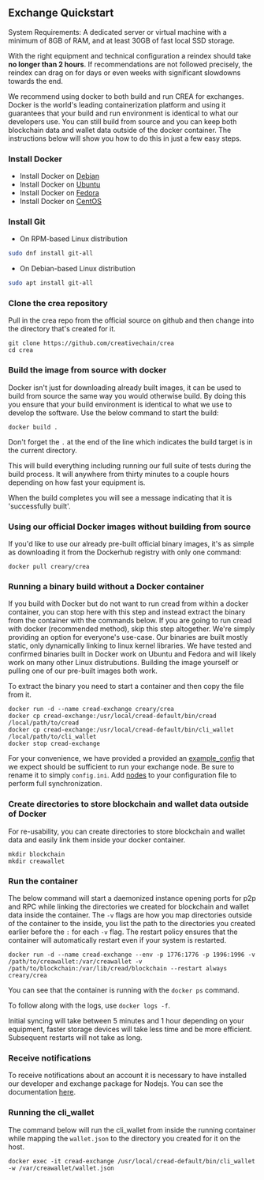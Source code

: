 Exchange Quickstart
-------------------

System Requirements: A dedicated server or virtual machine with a minimum of 8GB of RAM, and at least 30GB of fast local SSD storage.

With the right equipment and technical configuration a reindex should take **no longer than 2 hours**.  If recommendations are not followed precisely, the reindex can drag on for days or even weeks with significant slowdowns towards the end.

We recommend using docker to both build and run CREA for exchanges. Docker is the world's leading containerization platform and using it guarantees that your build and run environment is identical to what our developers use. You can still build from source and you can keep both blockchain data and wallet data outside of the docker container. The instructions below will show you how to do this in just a few easy steps.

### Install Docker

 - Install Docker on [Debian](https://docs.docker.com/install/linux/docker-ce/debian/)
 - Install Docker on [Ubuntu](https://docs.docker.com/install/linux/docker-ce/ubuntu/)
 - Install Docker on [Fedora](https://docs.docker.com/install/linux/docker-ce/fedora/)
 - Install Docker on [CentOS](https://docs.docker.com/install/linux/docker-ce/centos/)
 
### Install Git

 - On RPM-based Linux distribution
 ```bash
sudo dnf install git-all
``` 

 - On Debian-based Linux distribution
 ```bash
sudo apt install git-all
```

### Clone the crea repository

Pull in the crea repo from the official source on github and then change into the directory that's created for it.
```
git clone https://github.com/creativechain/crea
cd crea
```

### Build the image from source with docker

Docker isn't just for downloading already built images, it can be used to build from source the same way you would otherwise build. By doing this you ensure that your build environment is identical to what we use to develop the software. Use the below command to start the build:

```
docker build .
```

Don't forget the `.` at the end of the line which indicates the build target is in the current directory.

This will build everything including running our full suite of tests during the build process. It will anywhere from thirty minutes to a couple hours depending on how fast your equipment is.

When the build completes you will see a message indicating that it is 'successfully built'.

### Using our official Docker images without building from source

If you'd like to use our already pre-built official binary images, it's as simple as downloading it from the Dockerhub registry with only one command:

```
docker pull creary/crea
```

### Running a binary build without a Docker container

If you build with Docker but do not want to run cread from within a docker container, you can stop here with this step and instead extract the binary from the container with the commands below. If you are going to run cread with docker (recommended method), skip this step altogether. We're simply providing an option for everyone's use-case. Our binaries are built mostly static, only dynamically linking to linux kernel libraries. We have tested and confirmed binaries built in Docker work on Ubuntu and Fedora and will likely work on many other Linux distrubutions. Building the image yourself or pulling one of our pre-built images both work.

To extract the binary you need to start a container and then copy the file from it.

```
docker run -d --name cread-exchange creary/crea
docker cp cread-exchange:/usr/local/cread-default/bin/cread /local/path/to/cread
docker cp cread-exchange:/usr/local/cread-default/bin/cli_wallet /local/path/to/cli_wallet
docker stop cread-exchange
```

For your convenience, we have provided a provided an [example_config](example_config.ini) that we expect should be sufficient to run your exchange node. Be sure to rename it to simply `config.ini`.
Add [nodes](seednodes.txt) to your configuration file to perform full synchronization.

### Create directories to store blockchain and wallet data outside of Docker

For re-usability, you can create directories to store blockchain and wallet data and easily link them inside your docker container.

```
mkdir blockchain
mkdir creawallet
```

### Run the container

The below command will start a daemonized instance opening ports for p2p and RPC  while linking the directories we created for blockchain and wallet data inside the container. The `-v` flags are how you map directories outside of the container to the inside, you list the path to the directories you created earlier before the `:` for each `-v` flag. The restart policy ensures that the container will automatically restart even if your system is restarted.

```
docker run -d --name cread-exchange --env -p 1776:1776 -p 1996:1996 -v /path/to/creawallet:/var/creawallet -v /path/to/blockchain:/var/lib/cread/blockchain --restart always creary/crea
```

You can see that the container is running with the `docker ps` command.

To follow along with the logs, use `docker logs -f`.

Initial syncing will take between 5 minutes and 1 hour depending on your equipment, faster storage devices will take less time and be more efficient. Subsequent restarts will not take as long.

### Receive notifications

To receive notifications about an account it is necessary to have installed our developer and exchange package for Nodejs. You can see the documentation [here](https://github.com/creativechain/creary-tools/wiki).

### Running the cli_wallet

The command below will run the cli_wallet from inside the running container while mapping the `wallet.json` to the directory you created for it on the host.

```
docker exec -it cread-exchange /usr/local/cread-default/bin/cli_wallet -w /var/creawallet/wallet.json
```
